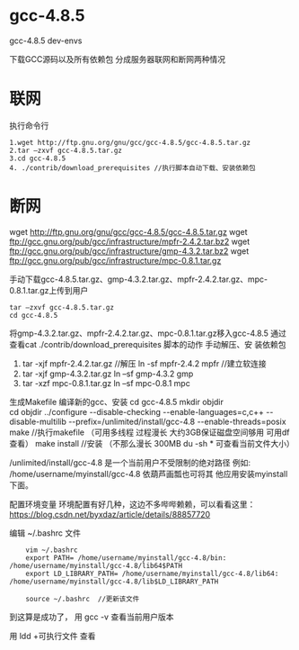 # gcc-4.8.5
gcc-4.8.5 dev-envs


下载GCC源码以及所有依赖包
分成服务器联网和断网两种情况

# 联网
执行命令行 

    1.wget http://ftp.gnu.org/gnu/gcc/gcc-4.8.5/gcc-4.8.5.tar.gz
    2.tar –zxvf gcc-4.8.5.tar.gz
    3.cd gcc-4.8.5
    4. ./contrib/download_prerequisites //执行脚本自动下载、安装依赖包

# 断网

   wget http://ftp.gnu.org/gnu/gcc/gcc-4.8.5/gcc-4.8.5.tar.gz
   wget ftp://gcc.gnu.org/pub/gcc/infrastructure/mpfr-2.4.2.tar.bz2
   wget ftp://gcc.gnu.org/pub/gcc/infrastructure/gmp-4.3.2.tar.bz2
   wget ftp://gcc.gnu.org/pub/gcc/infrastructure/mpc-0.8.1.tar.gz

手动下载gcc-4.8.5.tar.gz、gmp-4.3.2.tar.gz、mpfr-2.4.2.tar.gz、mpc-0.8.1.tar.gz上传到用户

	tar –zxvf gcc-4.8.5.tar.gz
	cd gcc-4.8.5  

将gmp-4.3.2.tar.gz、mpfr-2.4.2.tar.gz、mpc-0.8.1.tar.gz移入gcc-4.8.5
通过查看cat ./contrib/download_prerequisites 脚本的动作 手动解压、安
装依赖包

1. tar -xjf mpfr-2.4.2.tar.gz         //解压
       ln -sf mpfr-2.4.2  mpfr      //建立软连接
2. tar -xjf gmp-4.3.2.tar.gz
	     ln –sf gmp-4.3.2 gmp
3. tar -xzf mpc-0.8.1.tar.gz
	     ln –sf mpc-0.8.1  mpc

生成Makefile 编译新的gcc、安装
	cd gcc-4.8.5
	mkdir objdir  
	cd objdir
	../configure --disable-checking --enable-languages=c,c++ --disable-multilib --prefix=/unlimited/install/gcc-4.8 --enable-threads=posix
	make //执行makefile  （可用多线程 过程漫长 大约3GB保证磁盘空间够用  可用df 查看）
	make install  //安装 （不那么漫长 300MB   du -sh * 可查看当前文件大小）

/unlimited/install/gcc-4.8 是一个当前用户不受限制的绝对路径
例如: /home/username/myinstall/gcc-4.8 依葫芦画瓢也可将其
他应用安装myinstall下面。

配置环境变量
环境配置有好几种，这边不多哔哔赖赖，可以看看这里：
https://blog.csdn.net/byxdaz/article/details/88857720

编辑 ~/.bashrc 文件

		vim ~/.bashrc
		export PATH= /home/username/myinstall/gcc-4.8/bin: /home/username/myinstall/gcc-4.8/lib64$PATH  
		export LD_LIBRARY_PATH= /home/username/myinstall/gcc-4.8/lib64: /home/username/myinstall/gcc-4.8/lib$LD_LIBRARY_PATH
    
		source ~/.bashrc  //更新该文件

到这算是成功了，
用 gcc -v 查看当前用户版本


用 ldd +可执行文件 查看

